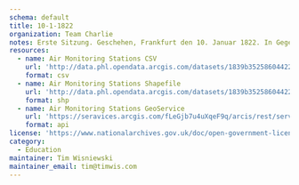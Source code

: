 ```yaml
---
schema: default
title: 10-1-1822
organization: Team Charlie
notes: Erste Sitzung. Geschehen, Frankfurt den 10. Januar 1822. In Gegenwart Von Seiten Oesterreichs: des Kaiserlich-K\u00f6niglichen wirklichen Geheimen Raths, He Grafen von Buol=Schauenstein; Von Seiten Preussens: des K\u00f6niglichen wirklichen geheimen Staats- und Cabin Ministers, Herrn Grafen von der Goltz; Von Seiten Baierns: des K\u00f6niglichen wirklichen Herrn Staatsraths, Freiherrn v. Aret Von Seiten Sachsens: des K\u00f6niglichen wirklichen Geheimen Raths, Herrn von Carlow Von Seiten Hannovers: des K\u00f6niglichen Geheimen Raths, Herrn von Hammerste Von Seiten W\u00fcrtembergs: des K\u00f6niglichen Herrn Staatsministers, Freiherrn Wangenheim
resources:
  - name: Air Monitoring Stations CSV
    url: 'http://data.phl.opendata.arcgis.com/datasets/1839b35258604422b0b520cbb668df0d_0.csv'
    format: csv
  - name: Air Monitoring Stations Shapefile
    url: 'http://data.phl.opendata.arcgis.com/datasets/1839b35258604422b0b520cbb668df0d_0.zip'
    format: shp
  - name: Air Monitoring Stations GeoService
    url: 'https://seravices.arcgis.com/fLeGjb7u4uXqeF9q/arcis/rest/services/Air_Monitoring_Stations/FeatureServer/0/query'
    format: api
license: 'https://www.nationalarchives.gov.uk/doc/open-government-licence/version/3/'
category:
  - Education
maintainer: Tim Wisniewski
maintainer_email: tim@timwis.com
---
```

